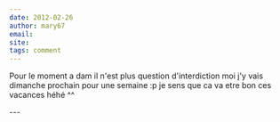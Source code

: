 ```yaml
---
date: 2012-02-26
author: mary67
email: 
site: 
tags: comment
---
```


<p>Pour le moment a dam il n'est plus question d'interdiction moi j'y vais dimanche prochain pour une semaine :p je sens que ca va etre bon ces vacances héhé ^^<br />
</p>
---